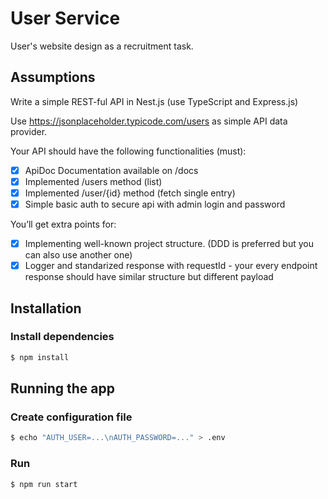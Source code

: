 # User Service

User's website design as a recruitment task.

## Assumptions

Write a simple REST-ful API in Nest.js (use TypeScript and Express.js)

Use https://jsonplaceholder.typicode.com/users as simple API data provider.

Your API should have the following functionalities (must):

-  [x] ApiDoc Documentation available on /docs
-  [x] Implemented /users method (list)
-  [x] Implemented /user/{id} method (fetch single entry)
-  [x] Simple basic auth to secure api with admin login and password

You’ll get extra points for:

-  [x] Implementing well-known project structure. (DDD is preferred but you can also use another one)
-  [x] Logger and standarized response with requestId - your every endpoint response should have similar structure but different payload

## Installation

### Install dependencies

```bash
$ npm install
```

## Running the app

### Create configuration file

```bash
$ echo "AUTH_USER=...\nAUTH_PASSWORD=..." > .env
```

### Run

```bash
$ npm run start
```
